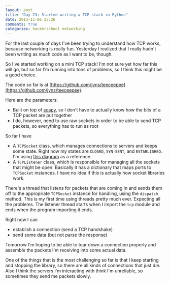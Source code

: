 ```yaml
---
layout: post
title: "Day 23: Started writing a TCP stack in Python"
date: 2013-11-06 23:26
comments: true
categories: hackerschool networking
---
```


For the last couple of days I've been trying to understand how TCP
works, because networking is really fun. Yesterday I realized that I
really hadn't been writing as much code as I want to be, though.

So I've started working on a mini TCP stack! I'm not sure yet how far
this will go, but so far I'm running into tons of problems, so I think
this might be a good choice.

The code so far is at
[https://github.com/jvns/teeceepee](https://github.com/jvns/teeceepee).

Here are the parameters:

* Built on top of [scapy](http://www.secdev.org/projects/scapy/), so I
  don't have to actually know how the bits of a TCP packet are put
  together
* I do, however, need to use raw sockets in order to be able to send TCP
  packets, so everything has to run as root


So far I have

* A `TCPSocket` class, which manages connections to servers and keeps some
  state. Right now my states are `CLOSED`, `SYN-SENT`, and
  `ESTABLISHED`. I'm using [this diagram](http://www.tcpipguide.com/free/t_TCPOperationalOverviewandtheTCPFiniteStateMachineF-2.htm)
  as a reference.
* A `TCPListener` class, which is responsible for managing all the
  sockets that might be open. Basically it has a dictionary that maps
  ports to `TCPSocket` instances. I have no idea if this is actually how
  socket libraries work. 

There's a thread that listens for packets that are coming in and sends
them off to the appropriate `TCPSocket` instance for handling, using the
`dispatch` method. This is my first time using threads pretty much ever.
Expecting all the problems. The listener thread starts when I import the
`tcp` module and ends when the program importing it ends.


Right now I can 

* establish a connection (send a TCP handshake)
* send some data (but not parse the response)

Tomorrow I'm hoping to be able to tear down a connection properly and
assemble the packets I'm receiving into some actual data.

One of the things that is the most challenging so far is that I keep
starting and stopping the library, so there are all kinds of connections
that just die. Also I think the servers I'm interacting with think I'm
unreliable, so sometimes they send me packets slowly.
